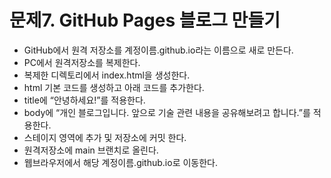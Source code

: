 # 문제7. GitHub Pages 블로그 만들기
* GitHub에서 원격 저장소를 계정이름.github.io라는 이름으로 새로 만든다.
* PC에서 원격저장소를 복제한다.
* 복제한 디렉토리에서 index.html을 생성한다.
* html 기본 코드를 생성하고 아래 코드를 추가한다.
* title에 “안녕하세요!”를 적용한다.
* body에 “개인 블로그입니다. 앞으로 기술 관련 내용을 공유해보려고 합니다.”를 적용한다.
* 스테이지 영역에 추가 및 저장소에 커밋 한다.
* 원격저장소에 main 브랜치로 올린다.
* 웹브라우저에서 해당 계정이름.github.io로 이동한다.